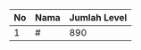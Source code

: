 | No | Nama            | Jumlah Level |
|----|-----------------|--------------|
| 1  | #    |    890        |
